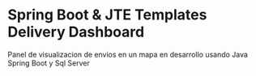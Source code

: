 # Spring Boot & JTE Templates Delivery Dashboard

Panel de visualizacion de envios en un mapa en desarrollo usando Java Spring Boot y Sql Server